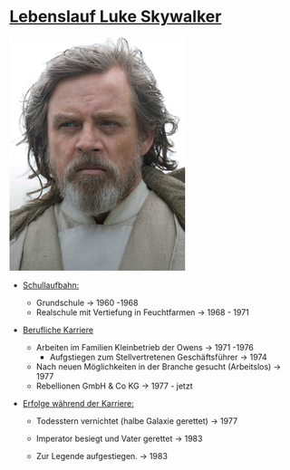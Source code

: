 # <u>**Lebenslauf Luke Skywalker**</u>

![Old_Luke](Old_Luke.png "Luke Skywalker")

- <u>Schullaufbahn:</u>

  - Grundschule -> 1960 -1968
  - Realschule mit Vertiefung in Feuchtfarmen -> 1968 - 1971

- <u>Berufliche Karriere</u>

  - Arbeiten im Familien Kleinbetrieb der Owens -> 1971 -1976
    - Aufgstiegen zum Stellvertretenen Geschäftsführer -> 1974
  - Nach neuen Möglichkeiten in der Branche gesucht (Arbeitslos) ->  1977
  - Rebellionen GmbH & Co KG -> 1977 - jetzt

- <u>Erfolge während der Karriere:</u>

  - Todesstern vernichtet (halbe Galaxie gerettet) -> 1977

  - Imperator besiegt und Vater gerettet -> 1983

  - Zur Legende aufgestiegen. -> 1983

    

